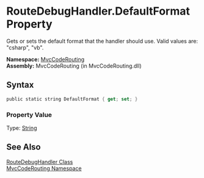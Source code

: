 RouteDebugHandler.DefaultFormat Property
========================================
Gets or sets the default format that the handler should use. Valid values are: "csharp", "vb".

**Namespace:** [MvcCodeRouting][1]  
**Assembly:** MvcCodeRouting (in MvcCodeRouting.dll)

Syntax
------

```csharp
public static string DefaultFormat { get; set; }
```

### Property Value
Type: [String][2]

See Also
--------
[RouteDebugHandler Class][3]  
[MvcCodeRouting Namespace][1]  

[1]: ../README.md
[2]: http://msdn.microsoft.com/en-us/library/s1wwdcbf
[3]: README.md